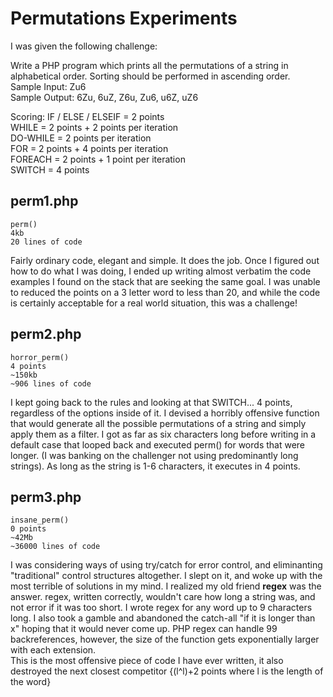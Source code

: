 Permutations Experiments
========================

I was given the following challenge:

Write a PHP program which prints all the permutations of a string in alphabetical order. Sorting should be performed in ascending order.  
Sample Input: Zu6  
Sample Output: 6Zu, 6uZ, Z6u, Zu6, u6Z, uZ6  
 
Scoring:
IF / ELSE / ELSEIF = 2 points  
WHILE = 2 points + 2 points per iteration  
DO-WHILE = 2 points per iteration  
FOR = 2 points + 4 points per iteration  
FOREACH = 2 points + 1 point per iteration  
SWITCH = 4 points  

perm1.php
---------
	perm()
	4kb
	20 lines of code
Fairly ordinary code, elegant and simple.  It does the job.  Once I figured out how to do what I was doing, I ended up writing almost verbatim the code examples I found on the stack that are seeking the same goal.  I was unable to reduced the points on a 3 letter word to less than 20, and while the code is certainly acceptable for a real world situation, this was a challenge!

perm2.php
---------
	horror_perm()
	4 points
	~150kb
	~906 lines of code
I kept going back to the rules and looking at that SWITCH... 4 points, regardless of the options inside of it.  I devised a horribly offensive function that would generate all the possible permutations of a string and simply apply them as a filter.  I got as far as six characters long before writing in a default case that looped back and executed perm() for words that were longer.  (I was banking on the challenger not using predominantly long strings).  As long as the string is 1-6 characters, it executes in 4 points.

perm3.php
---------
	insane_perm()
	0 points
	~42Mb
	~36000 lines of code
I was considering ways of using try/catch for error control, and eliminanting "traditional" control structures altogether.  I slept on it, and woke up with the most terrible of solutions in my mind.  I realized my old friend **regex** was the answer.  regex, written correctly, wouldn't care how long a string was, and not error if it was too short. I wrote regex for any word up to 9 characters long.  I also took a gamble and abandoned the catch-all "if it is longer than x" hoping that it would never come up.  PHP regex can handle 99 backreferences, however, the size of the function gets exponentially larger with each extension.  
This is the most offensive piece of code I have ever written, it also destroyed the next closest competitor {(l^l)+2 points where l is the length of the word}
